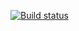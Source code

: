 [![Build status](https://ci.appveyor.com/api/projects/status/2mdo9vvehhji3e0o?svg=true)](https://ci.appveyor.com/project/ArtemiiSi/hw-autotesting3-1)

